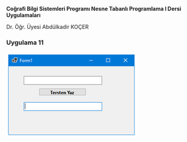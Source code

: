 <p><b>Coğrafi Bilgi Sistemleri Programı Nesne Tabanlı Programlama I Dersi Uygulamaları</b></p>
<p> Dr. Öğr. Üyesi Abdülkadir KOÇER</p>
<H3>Uygulama 11</H3>
<img src="https://github.com/akocer/Nesne-I/blob/main/uyg11/U11.png"/>
